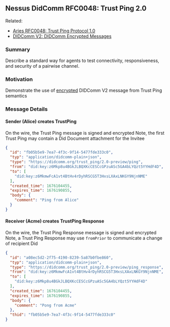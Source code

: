 ## Nessus DidComm RFC0048: Trust Ping 2.0

Related:
* [Aries RFC0048: Trust Ping Protocol 1.0][rfc0048]
* [DIDComm V2: DIDComm Encrypted Messages][dcv2-encrypted-msg]

### Summary

Describe a standard way for agents to test connectivity, responsiveness, and security of a pairwise channel.

### Motivation

Demonstrate the use of [encrypted][dcv2-encrypted-msg] DIDComm V2 message from Trust Ping semantics

### Message Details

#### Sender (Alice) creates TrustPing

On the wire, the Trust Ping message is signed and encrypted
Note, the first Trust Ping may contain a Did Document attachment for the Invitee

```json
{
  "id": "fb05b5e9-7ea7-4f3c-9f14-5477fde333c0",
  "typ": "application/didcomm-plain+json",
  "type": "https://didcomm.org/trust_ping/2.0-preview/ping",
  "from": "did:key:z6Mkp8u4BGkJLBQXKcCESCcGPzuASc5GA4bLYQzt5YYHdF4D",
  "to": [
    "did:key:z6MkmwFcA1vt4BtHv4rDyhRSCG5T3HxsLXAxLNKGY9NjnNME"
  ],
  "created_time": 1676104455,
  "expires_time": 1676190855,
  "body": {
    "comment": "Ping from Alice"
  }
}
```

#### Receiver (Acme) creates TrustPing Response

On the wire, the Trust Ping Response message is signed and encrypted
Note, a Trust Ping Response may use `fromPrior` to communicate a change of recipient Did

```json
{
  "id": "a08ec5d2-2f75-4190-8239-5a87b0fbe860",
  "typ": "application/didcomm-plain+json",
  "type": "https://didcomm.org/trust_ping/2.0-preview/ping_response",
  "from": "did:key:z6MkmwFcA1vt4BtHv4rDyhRSCG5T3HxsLXAxLNKGY9NjnNME",
  "to": [
    "did:key:z6Mkp8u4BGkJLBQXKcCESCcGPzuASc5GA4bLYQzt5YYHdF4D"
  ],
  "created_time": 1676104455,
  "expires_time": 1676190855,
  "body": {
    "comment": "Pong from Acme"
  },
  "thid": "fb05b5e9-7ea7-4f3c-9f14-5477fde333c0"
}
```

[dcv2-encrypted-msg]: https://identity.foundation/didcomm-messaging/spec/#c3-didcomm-encrypted-messages
[rfc0048]: https://github.com/hyperledger/aries-rfcs/tree/main/features/0048-trust-ping

